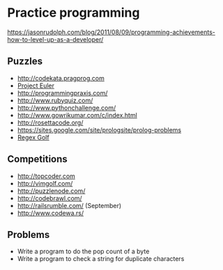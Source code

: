 # Practice programming

<https://jasonrudolph.com/blog/2011/08/09/programming-achievements-how-to-level-up-as-a-developer/>


## Puzzles

-   <http://codekata.pragprog.com>
-   [Project Euler](http://projecteuler.net/)
-   <http://programmingpraxis.com/>
-   <http://www.rubyquiz.com/>
-   <http://www.pythonchallenge.com/>
-   <http://www.gowrikumar.com/c/index.html>
-   <http://rosettacode.org/>
-   <https://sites.google.com/site/prologsite/prolog-problems>
-   [Regex Golf](https://alf.nu/RegexGolf)


## Competitions

-   <http://topcoder.com>
-   <http://vimgolf.com/>
-   <http://puzzlenode.com/>
-   <http://codebrawl.com/>
-   <http://railsrumble.com/> (September)
-   <http://www.codewa.rs/>


## Problems

-   Write a program to do the pop count of a byte
-   Write a program to check a string for duplicate characters